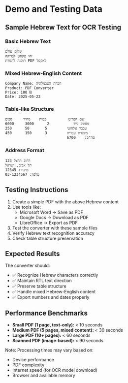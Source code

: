 # Demo and Testing Data

## Sample Hebrew Text for OCR Testing

### Basic Hebrew Text
```
שלום עולם
זהו טקסט לבדיקה
תוכנה להמרת PDF לאקסל
```

### Mixed Hebrew-English Content
```
Company Name: חברת הטכנולוגיה
Product: PDF Converter
Price: 100 ₪
Date: 2025-05-22
```

### Table-like Structure
```
שם הפריט          כמות    מחיר     סכום
מחשב נייד           2      3000     6000
עכבר אלחוטי         5       50      250
מקלדת עברית         3      150      450
                            סה"כ:    6700
```

### Address Format
```
רחוב הרצל 123
תל אביב, ישראל
מיקוד: 12345
טלפון: 03-1234567
```

## Testing Instructions

1. Create a simple PDF with the above Hebrew content
2. Use tools like:
   - Microsoft Word → Save as PDF
   - Google Docs → Download as PDF
   - LibreOffice → Export as PDF
3. Test the converter with these sample files
4. Verify Hebrew text recognition accuracy
5. Check table structure preservation

## Expected Results

The converter should:
- ✅ Recognize Hebrew characters correctly
- ✅ Maintain RTL text direction
- ✅ Preserve table structure
- ✅ Handle mixed Hebrew-English content
- ✅ Export numbers and dates properly

## Performance Benchmarks

- **Small PDF (1 page, text-only):** < 10 seconds
- **Medium PDF (5 pages, mixed content):** < 30 seconds  
- **Large PDF (10+ pages):** < 60 seconds
- **Scanned PDF (image-based):** < 90 seconds

Note: Processing times may vary based on:
- Device performance
- PDF complexity
- Internet speed (for OCR model download)
- Browser and available memory